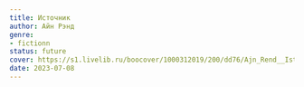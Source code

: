 ```yaml
---
title: Источник
author: Айн Рэнд
genre:
- fictionn
status: future
cover: https://s1.livelib.ru/boocover/1000312019/200/dd76/Ajn_Rend__Istochnik.jpg
date: 2023-07-08
---
```


